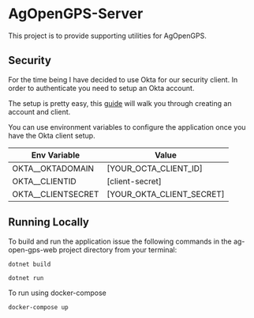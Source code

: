 # AgOpenGPS-Server
This project is to provide supporting utilities for AgOpenGPS.

## Security ##

For the time being I have decided to use Okta for our security client. In order to authenticate you need to setup an Okta account. 

The setup is pretty easy, this [guide](https://developer.okta.com/quickstart/#/okta-sign-in-page/dotnet/aspnetcore) will walk you through creating an account and client.

You can use environment variables to configure the application once you have the Okta client setup.


|Env Variable|Value  |
|--|--|
| OKTA__OKTADOMAIN| [YOUR_OCTA_CLIENT_ID]|
| OKTA__CLIENTID| [client-secret] |
| OKTA__CLIENTSECRET| [YOUR_OKTA_CLIENT_SECRET]|

## Running Locally ##

To build and run the application issue the following commands in the ag-open-gps-web project directory from your terminal:

    dotnet build

    dotnet run

To run using docker-compose

    docker-compose up


    



